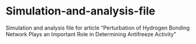 # Simulation-and-analysis-file
Simulation and analysis file for article “Perturbation of Hydrogen Bonding Network Plays an Important Role in Determining Antifreeze Activity”

